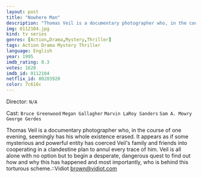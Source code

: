 ```yaml
---
layout: post
title: "Nowhere Man"
description: "Thomas Veil is a documentary photographer who, in the course of one evening, seemingly has his whole existence erased. It appears as if some mysterious and powerful entity has coerced Veil's family and friends into cooperating in a clandestine plan to annul every trace of him. Veil is all alone with no option but to begin a desperate, dangerous quest to find out how and why this has happened and most important.."
img: 0112104.jpg
kind: tv series
genres: [Action,Drama,Mystery,Thriller]
tags: Action Drama Mystery Thriller 
language: English
year: 1995
imdb_rating: 8.3
votes: 1628
imdb_id: 0112104
netflix_id: 80203920
color: 7c616c
---
```

Director: `N/A`  

Cast: `Bruce Greenwood` `Megan Gallagher` `Marvin LaRoy Sanders` `Sam A. Mowry` `George Gerdes` 

Thomas Veil is a documentary photographer who, in the course of one evening, seemingly has his whole existence erased. It appears as if some mysterious and powerful entity has coerced Veil's family and friends into cooperating in a clandestine plan to annul every trace of him. Veil is all alone with no option but to begin a desperate, dangerous quest to find out how and why this has happened and most importantly, who is behind this torturous scheme.::Vidiot <brown@vidiot.com>